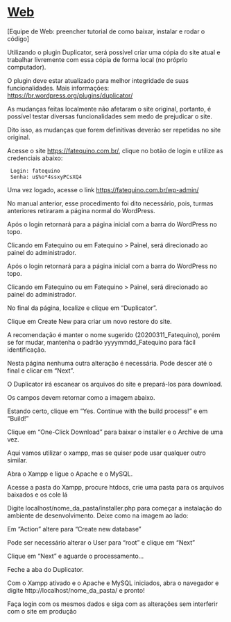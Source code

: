 # [Web](https://fatequino.com.br/construcao-do-fatequino/web/)

[Equipe de Web: preencher tutorial de como baixar, instalar e rodar o código]

Utilizando o plugin Duplicator, será possível criar uma cópia do site atual e trabalhar livremente com essa cópia de forma local (no próprio computador).

O plugin deve estar atualizado para melhor integridade de suas funcionalidades. Mais informações: https://br.wordpress.org/plugins/duplicator/

As mudanças feitas localmente não afetaram o site original, portanto, é possível testar diversas funcionalidades sem medo de prejudicar o site.

Dito isso, as mudanças que forem definitivas deverão ser repetidas no site original.

Acesse o site https://fatequino.com.br/, clique no botão de login e utilize as credenciais abaixo:

     Login: fatequino
     Senha: u$%o*4ssxyPCsXQ4

Uma vez logado, acesse o link https://fatequino.com.br/wp-admin/

No manual anterior, esse procedimento foi dito necessário, pois, turmas anteriores retiraram a página normal do WordPress.

Após o login retornará para a página inicial com a barra do WordPress no topo.

Clicando em Fatequino ou em Fatequino > Painel, será direcionado ao painel do administrador.

Após o login retornará para a página inicial com a barra do WordPress no topo.

Clicando em Fatequino ou em Fatequino > Painel, será direcionado ao painel do administrador.

No final da página, localize e clique em “Duplicator”.

Clique em Create New para criar um novo restore do site.

A recomendação é manter o nome sugerido (20200311_Fatequino), porém se for mudar, mantenha o padrão yyyymmdd_Fatequino para fácil identificação.

Nesta página nenhuma outra alteração é necessária. Pode descer até o final e clicar em “Next”.

O Duplicator irá escanear os arquivos do site e prepará-los para download.

Os campos devem retornar como a imagem abaixo.

Estando certo, clique em “Yes. Continue with the build process!” e em “Build!”

Clique em “One-Click Download” para baixar o installer e o Archive de uma vez.

Aqui vamos utilizar o xampp, mas se quiser pode usar qualquer outro similar.

Abra o Xampp e ligue o Apache e o MySQL.

Acesse a pasta do Xampp, procure htdocs, crie uma pasta para os arquivos baixados e os cole lá

Digite localhost/nome_da_pasta/installer.php para começar a instalação do ambiente de desenvolvimento. Deixe como na imagem ao lado:

Em “Action” altere para “Create new database”

Pode ser necessário alterar o User para “root” e clique em “Next”

Clique em “Next” e aguarde o processamento...

Feche a aba do Duplicator.

Com o Xampp ativado e o Apache e MySQL iniciados, abra o navegador e digite http://localhost/nome_da_pasta/ e pronto!

Faça login com os mesmos dados e siga com as alterações sem interferir com o site em produção

